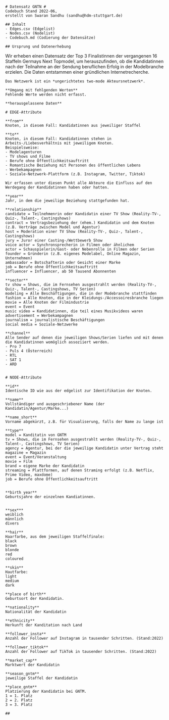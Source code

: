     # Datensatz GNTN #
    Codebuch Stand 2022-06, 
    erstellt von Swaran Sandhu (sandhu@hdm-stuttgart.de)

    ## Inhalt
    - Edges.csv (Edgelist)
    - Nodes.csv (Nodelist)
    - Codebuch.md (Codierung der Datensätze)

    ## Ursprung und Datenerhebung
   Wir erheben einen Datensatz der Top 3 Finalistinnen der vergangenen 16 Staffeln Germays Next Topmodel, um herauszufinden, ob die Kandidatinnen nach der  Teilnahme an der Sendung beruflichen Erfolg in der Modelbranche erzielen. Die Daten entstammen einer gründlichen Internetrecherche.

    Das Netzwerk ist ein *ungerichtetes two-mode Akteursnetzwerk*. 
      
    **Umgang mit fehlgenden Werten**
    Fehlende Werte werden nicht erfasst.
    
    **herausgelassene Daten**

    # EDGE-Attribute

    **from**
    Knoten, in diesem Fall: Kandidatinnen aus jeweiliger Staffel 

    **to**
    Knoten, in diesem Fall: Kandidatinnen stehen in Arbeits-/Liebesverhältnis mit jeweiligem Knoten. 
    Beispielsweise:
    - Modelagenturen
    - TV shows und Filme
    - Berufe ohne Öffentlichkeitsauftritt
    - Romantische Beziehung mit Personen des öffentlichen Lebens
    - Werbekampagnen
    - Soziale-Netzwerk-Plattform (z.B. Instagram, Twitter, Tiktok)
    
    Wir erfassen unter diesen Punkt alle Akteure die Einfluss auf den Werdegang der Kandidatinnen haben oder hatten.
    
    **year**
    Jahr, in dem die jeweilige Beziehung stattgefunden hat.
    
    **relationship**  
    candidate = Teilnehmenrin oder Kandidatin einer TV Show (Reality-TV-, Quiz-, Talent-, Castingshows)
    contract = Vertragsbeziehung der (ehem.) Kandidatin und dem Knoten (z.B. Verträge zwischen Model und Agentur)
    host = Moderation einer TV Show (Reality-TV-, Quiz-, Talent-, Castingshows) 
    jury = Juror einer Casting-/Wettbewerb Show 
    voice actor = Synchronsprecherin in Filmen oder ähnlichem
    actor = Schauspielerin/Gast- oder Nebenrolle in Filmen oder Serien
    founder = Gründerin (z.B. eigenes Modelabel, Online Magazin, Unternehmen)
    ambassador = Botschafterin oder Gesicht einer Marke
    job = Berufe ohne Öffentlichkeitsauftritt
    influencer = Influencer, ab 50 Tausend Abonnenten
    
    **sector**
    tv show = Shows, die im Fernsehen ausgestrahlt werden (Reality-TV-, Quiz-, Talent-, Castingshows, TV Serien)
    modeling = Alle Beschäftigungen, die in der Modebranche stattfinden
    fashion = Alle Knoten, die in der Kleidungs-/Accessoiresbranche liegen
    movie = Alle Knoten der Filmindustrie
    event = Event
    music video = Kandidatinnen, die teil eines Musikvideos waren
    advertisement = Werbekampagnen
    journalism = journalistische Beschäftigungen
    social media = Soziale-Netzwerke
    
    **channel**
    Alle Sender auf denen die jeweiligen Shows/Serien liefen und mit denen die Kandidatinnen womöglich assoziiert werden.
    - Pro 7
    - Puls 4 (Österreich)
    - RTL
    - SAT 1
    - ARD
  

    # NODE-Attribute  
      
    **id**  
    Identische ID wie aus der edgelist zur Identifikation der Knoten.

    **name**
    Vollständiger und ausgeschriebener Name (der Kandidatin/Agentur/Marke...)

    **name_short**
    Vorname abgekürzt, z.B. für Visualiserung, falls der Name zu lange ist
    
    **type**
    model = Kanditatin von GNTM
    tv = Shows, die im Fernsehen ausgestrahlt werden (Reality-TV-, Quiz-, Talent-, Castingshows, TV Serien)
    agency = Agentur, bei der die jeweilige Kandidatin unter Vertrag steht
    magazine = Magazin
    event = Event/Veranstaltung
    movie = Film
    brand = eigene Marke der Kandidatin
    streaming = Plattformen, auf denen Straming erfolgt (z.B. Netflix, Prime Video, maxdome)
    job = Berufe ohne Öffentlichkeitsauftritt
    

    **birth year**    
    Geburtsjahre der einzelnen Kandiatinnen.
    
      
    **sex***    
    weiblich
    männlich
    divers

    **hair**  
    Haarfarbe, aus dem jeweiligen Staffelfinale:
    black
    brown
    blonde
    red
    coloured

    **skin**  
    Hautfarbe:
    light
    medium
    dark
    
    **place of birth**   
    Geburtsort der Kandidatin.
    
    **nationality**   
    Nationalität der Kandidatin

    **ethnicity**    
    Herkunft der Kanditation nach Land
      
    **follower_insta**    
    Anzahl der Follower auf Instagram in tausender Schritten. (Stand:2022)
 
    **follower_tiktok**  
    Anzahl der Follower auf TikTok in tausender Schritten. (Stand:2022)
      
    **market_cap**    
    Marktwert der Kandidatin 

    **season_gntm**  
    jeweilige Staffel der Kandidatin

    **place_gntm** 
    Platzierung der Kandidatin bei GNTM. 
    1 = 1. Platz
    2 = 2. Platz
    3 = 3. Platz

    ##
